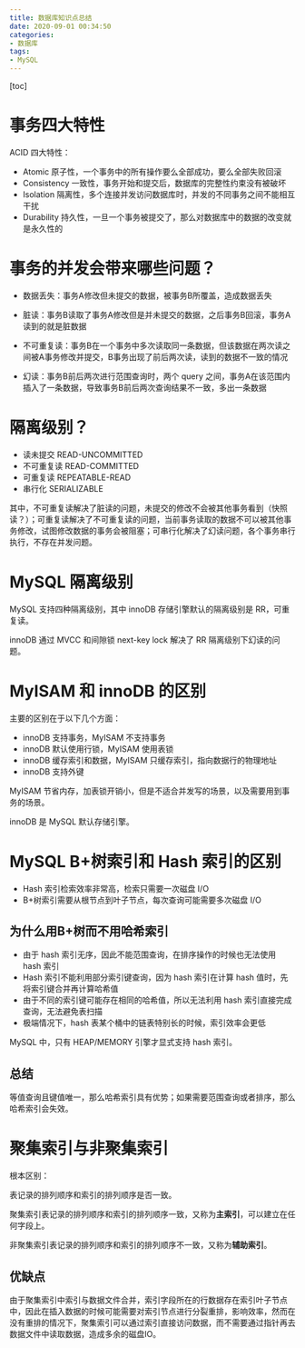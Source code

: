 ```yaml
---
title: 数据库知识点总结
date: 2020-09-01 00:34:50
categories:
- 数据库
tags:
- MySQL
---
```


[toc]

# 事务四大特性

ACID 四大特性：

- Atomic 原子性，一个事务中的所有操作要么全部成功，要么全部失败回滚
- Consistency 一致性，事务开始和提交后，数据库的完整性约束没有被破坏
- Isolation 隔离性，多个连接并发访问数据库时，并发的不同事务之间不能相互干扰
- Durability 持久性，一旦一个事务被提交了，那么对数据库中的数据的改变就是永久性的

# 事务的并发会带来哪些问题？

- 数据丢失：事务A修改但未提交的数据，被事务B所覆盖，造成数据丢失

- 脏读：事务B读取了事务A修改但是并未提交的数据，之后事务B回滚，事务A读到的就是脏数据
- 不可重复读：事务B在一个事务中多次读取同一条数据，但该数据在两次读之间被A事务修改并提交，B事务出现了前后两次读，读到的数据不一致的情况
- 幻读：事务B前后两次进行范围查询时，两个 query 之间，事务A在该范围内插入了一条数据，导致事务B前后两次查询结果不一致，多出一条数据

# 隔离级别？

- 读未提交 READ-UNCOMMITTED
- 不可重复读 READ-COMMITTED
- 可重复读 REPEATABLE-READ
- 串行化 SERIALIZABLE

其中，不可重复读解决了脏读的问题，未提交的修改不会被其他事务看到（快照读？）；可重复读解决了不可重复读的问题，当前事务读取的数据不可以被其他事务修改，试图修改数据的事务会被阻塞；可串行化解决了幻读问题，各个事务串行执行，不存在并发问题。

# MySQL 隔离级别

MySQL 支持四种隔离级别，其中 innoDB 存储引擎默认的隔离级别是 RR，可重复读。

innoDB 通过 MVCC 和间隙锁 next-key lock 解决了 RR 隔离级别下幻读的问题。

# MyISAM 和 innoDB 的区别

主要的区别在于以下几个方面：

- innoDB 支持事务，MyISAM 不支持事务
- innoDB 默认使用行锁，MyISAM 使用表锁
- innoDB 缓存索引和数据，MyISAM 只缓存索引，指向数据行的物理地址
- innoDB 支持外键

MyISAM 节省内存，加表锁开销小，但是不适合并发写的场景，以及需要用到事务的场景。

innoDB 是 MySQL 默认存储引擎。

# MySQL B+树索引和 Hash 索引的区别

- Hash 索引检索效率非常高，检索只需要一次磁盘 I/O
- B+树索引需要从根节点到叶子节点，每次查询可能需要多次磁盘 I/O

## 为什么用B+树而不用哈希索引

- 由于 hash 索引无序，因此不能范围查询，在排序操作的时候也无法使用 hash 索引
- Hash 索引不能利用部分索引键查询，因为 hash 索引在计算 hash 值时，先将索引键合并再计算哈希值
- 由于不同的索引键可能存在相同的哈希值，所以无法利用 hash 索引直接完成查询，无法避免表扫描
- 极端情况下，hash 表某个桶中的链表特别长的时候，索引效率会更低

MySQL 中，只有 HEAP/MEMORY 引擎才显式支持 hash 索引。

## 总结

等值查询且键值唯一，那么哈希索引具有优势；如果需要范围查询或者排序，那么哈希索引会失效。

# 聚集索引与非聚集索引

根本区别：

表记录的排列顺序和索引的排列顺序是否一致。

聚集索引表记录的排列顺序和索引的排列顺序一致，又称为**主索引**，可以建立在任何字段上。

非聚集索引表记录的排列顺序和索引的排列顺序不一致，又称为**辅助索引**。

## 优缺点

由于聚集索引中索引与数据文件合并，索引字段所在的行数据存在索引叶子节点中，因此在插入数据的时候可能需要对索引节点进行分裂重排，影响效率，然而在没有重排的情况下，聚集索引可以通过索引直接访问数据，而不需要通过指针再去数据文件中读取数据，造成多余的磁盘IO。
